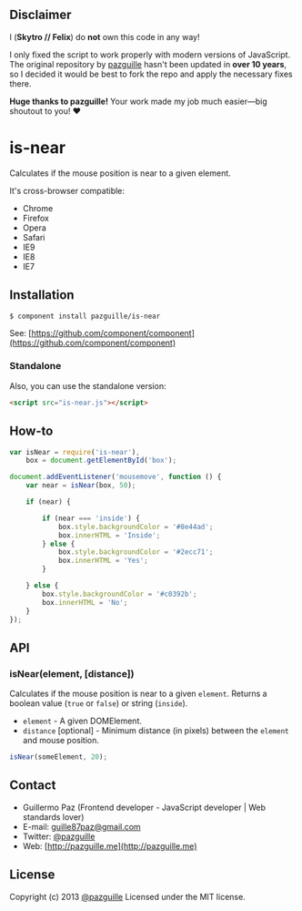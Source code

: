 
## Disclaimer  
I (**Skytro // Felix**) do **not** own this code in any way!  

I only fixed the script to work properly with modern versions of JavaScript.  
The original repository by [pazguille](https://github.com/pazguille) hasn't been updated in **over 10 years**,  
so I decided it would be best to fork the repo and apply the necessary fixes there.  

**Huge thanks to pazguille!** Your work made my job much easier—big shoutout to you! ❤️  


# is-near

Calculates if the mouse position is near to a given element.

It's cross-browser compatible:
- Chrome
- Firefox
- Opera
- Safari
- IE9
- IE8
- IE7

## Installation

    $ component install pazguille/is-near

See: [https://github.com/component/component](https://github.com/component/component)

### Standalone
Also, you can use the standalone version:
```html
<script src="is-near.js"></script>
```

## How-to

```js
var isNear = require('is-near'),
    box = document.getElementById('box');

document.addEventListener('mousemove', function () {
    var near = isNear(box, 50);

    if (near) {

        if (near === 'inside') {
            box.style.backgroundColor = '#8e44ad';
            box.innerHTML = 'Inside';
        } else {
            box.style.backgroundColor = '#2ecc71';
            box.innerHTML = 'Yes';
        }

    } else {
        box.style.backgroundColor = '#c0392b';
        box.innerHTML = 'No';
    }
});
```

## API

### isNear(element, [distance])
Calculates if the mouse position is near to a given `element`. Returns a boolean value (`true` or `false`) or string (`inside`).
- `element` - A given DOMElement.
- `distance` [optional] - Minimum distance (in pixels) between the `element` and mouse position.

```js
isNear(someElement, 20);
```

## Contact
- Guillermo Paz (Frontend developer - JavaScript developer | Web standards lover)
- E-mail: [guille87paz@gmail.com](mailto:guille87paz@gmail.com)
- Twitter: [@pazguille](http://twitter.com/pazguille)
- Web: [http://pazguille.me](http://pazguille.me)

## License
Copyright (c) 2013 [@pazguille](http://twitter.com/pazguille) Licensed under the MIT license.
